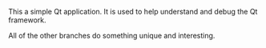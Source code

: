 This a simple Qt application. It is used to help understand and debug the Qt framework.

All of the other branches do something unique and interesting.

